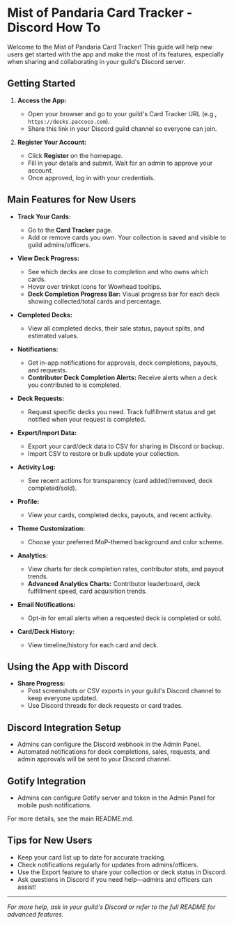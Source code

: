 # Mist of Pandaria Card Tracker - Discord How To

Welcome to the Mist of Pandaria Card Tracker! This guide will help new users get started with the app and make the most of its features, especially when sharing and collaborating in your guild's Discord server.

## Getting Started
1. **Access the App:**
   - Open your browser and go to your guild's Card Tracker URL (e.g., `https://decks.paccoco.com`).
   - Share this link in your Discord guild channel so everyone can join.

2. **Register Your Account:**
   - Click **Register** on the homepage.
   - Fill in your details and submit. Wait for an admin to approve your account.
   - Once approved, log in with your credentials.

## Main Features for New Users
- **Track Your Cards:**
  - Go to the **Card Tracker** page.
  - Add or remove cards you own. Your collection is saved and visible to guild admins/officers.

- **View Deck Progress:**
  - See which decks are close to completion and who owns which cards.
  - Hover over trinket icons for Wowhead tooltips.
  - **Deck Completion Progress Bar:** Visual progress bar for each deck showing collected/total cards and percentage.

- **Completed Decks:**
  - View all completed decks, their sale status, payout splits, and estimated values.

- **Notifications:**
  - Get in-app notifications for approvals, deck completions, payouts, and requests.
  - **Contributor Deck Completion Alerts:** Receive alerts when a deck you contributed to is completed.

- **Deck Requests:**
  - Request specific decks you need. Track fulfillment status and get notified when your request is completed.

- **Export/Import Data:**
  - Export your card/deck data to CSV for sharing in Discord or backup.
  - Import CSV to restore or bulk update your collection.

- **Activity Log:**
  - See recent actions for transparency (card added/removed, deck completed/sold).

- **Profile:**
  - View your cards, completed decks, payouts, and recent activity.

- **Theme Customization:**
  - Choose your preferred MoP-themed background and color scheme.

- **Analytics:**
  - View charts for deck completion rates, contributor stats, and payout trends.
  - **Advanced Analytics Charts:** Contributor leaderboard, deck fulfillment speed, card acquisition trends.

- **Email Notifications:**
  - Opt-in for email alerts when a requested deck is completed or sold.

- **Card/Deck History:**
  - View timeline/history for each card and deck.

## Using the App with Discord
- **Share Progress:**
  - Post screenshots or CSV exports in your guild's Discord channel to keep everyone updated.
  - Use Discord threads for deck requests or card trades.

## Discord Integration Setup
- Admins can configure the Discord webhook in the Admin Panel.
- Automated notifications for deck completions, sales, requests, and admin approvals will be sent to your Discord channel.

## Gotify Integration
- Admins can configure Gotify server and token in the Admin Panel for mobile push notifications.

For more details, see the main README.md.

## Tips for New Users
- Keep your card list up to date for accurate tracking.
- Check notifications regularly for updates from admins/officers.
- Use the Export feature to share your collection or deck status in Discord.
- Ask questions in Discord if you need help—admins and officers can assist!

---
*For more help, ask in your guild's Discord or refer to the full README for advanced features.*

